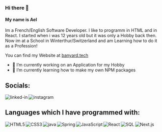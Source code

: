 ### Hi there 👋
#### My name is Ael
Im a French/English Software Developer. I like to programm in HTML and in React. I started when i was 12 years old but it was only a Hobby back then. Now im at a School in Winterthur/Switzerland and am Learning how to do it as a Profession!

You can find my Website at [banyard.tech](https://banyard.tech)

<!--
**AelElliotBanyard/AelElliotBanyard** is a ✨ _special_ ✨ repository because its `README.md` (this file) appears on your GitHub profile.

Here are some ideas to get you started:

- 🔭 I’m currently working on ...
- 🌱 I’m currently learning ...
- 👯 I’m looking to collaborate on ...
- 🤔 I’m looking for help with ...
- 💬 Ask me about ...
- 📫 How to reach me: ...
- 😄 Pronouns: ...
- ⚡ Fun fact: ...
-->
- 🔭 I’m currently working on an Application for my Hobby
- 🌱 I’m currently learning how to make my own NPM packages

## Socials:

[<img align="left" alt="linked-in" src="https://img.shields.io/badge/-LinkedIn-0088ff?style=for-the-badge&logo=linkedin&logoColor=white"/>](https://www.linkedin.com/in/ael-banyard-364979195/)
[<img align="left" alt="instagram" src="https://img.shields.io/badge/-Instagram-ff9500?style=for-the-badge&logo=instagram&logoColor=white"/>](https://www.instagram.com/elliot.the.dragon_/)
<!--[<img align="left" alt="twitter" src="https://img.shields.io/badge/-Twitter-34b4eb?&style=for-the-badge&logo=twitter&logoColor=white"/>](https://twitter.com/AelBanyard)-->
<!--[<img align="left" alt="facebook" src="https://img.shields.io/badge/-Facebook-0a448f?&style=for-the-badge&logo=facebook&logoColor=white"/>](https://www.facebook.com/ael.banyard.3)-->
<br>

## Languages which I have programmed with:

<img align="left" alt="HTML5" src="https://img.shields.io/badge/-HTML-orange?style=for-the-badge&logo=html5&logoColor=white"/>
<img align="left" alt="CSS3" src="https://img.shields.io/badge/-CSS-blue?style=for-the-badge&logo=css3&logoColor=white"/>
<img align="left" alt="java" src="https://img.shields.io/badge/-JAVA-orange?style=for-the-badge&logo=java&logoColor=white"/>
<img align="left" alt="Spring" src="https://img.shields.io/badge/-SPRING-green?style=for-the-badge&logo=spring&logoColor=white"/>
<img align="left" alt="JavaScript" src="https://img.shields.io/badge/-JavaScript-yellow?style=for-the-badge&logo=javascript&logoColor=white"/>
<img align="left" alt="React" src="https://img.shields.io/badge/-REACT-blue?style=for-the-badge&logo=react&logoColor=white"/>
<img align="left" alt="SQL" src="https://img.shields.io/badge/-SQL-orange?style=for-the-badge&logo=mysql&logoColor=white"/>
<img align="left" alt="Next.js" src="https://img.shields.io/badge/-Next.JS-white?style=for-the-badge&logo=next.js&logoColor=black" />
